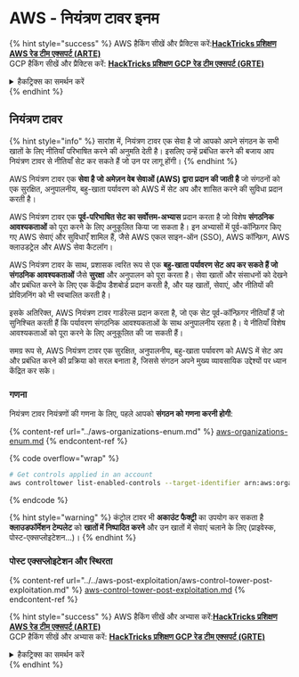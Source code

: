 # AWS - नियंत्रण टावर इनम

{% hint style="success" %}
AWS हैकिंग सीखें और प्रैक्टिस करें:<img src="/.gitbook/assets/image.png" alt="" data-size="line">[**HackTricks प्रशिक्षण AWS रेड टीम एक्सपर्ट (ARTE)**](https://training.hacktricks.xyz/courses/arte)<img src="/.gitbook/assets/image.png" alt="" data-size="line">\
GCP हैकिंग सीखें और प्रैक्टिस करें: <img src="/.gitbook/assets/image (2).png" alt="" data-size="line">[**HackTricks प्रशिक्षण GCP रेड टीम एक्सपर्ट (GRTE)**<img src="/.gitbook/assets/image (2).png" alt="" data-size="line">](https://training.hacktricks.xyz/courses/grte)

<details>

<summary>हैकट्रिक्स का समर्थन करें</summary>

* [**सदस्यता योजनाएँ**](https://github.com/sponsors/carlospolop) की जाँच करें!
* **शामिल हों** 💬 [**डिस्कॉर्ड समूह**](https://discord.gg/hRep4RUj7f) या [**टेलीग्राम समूह**](https://t.me/peass) या हमें **ट्विटर** 🐦 पर **फॉलो** करें [**@hacktricks\_live**](https://twitter.com/hacktricks\_live)**.**
* **हैकिंग ट्रिक्स साझा करें, हैकट्रिक्स** [**HackTricks**](https://github.com/carlospolop/hacktricks) और [**HackTricks Cloud**](https://github.com/carlospolop/hacktricks-cloud) github रेपो में PR जमा करके।

</details>
{% endhint %}

## नियंत्रण टावर

{% hint style="info" %}
सारांश में, नियंत्रण टावर एक सेवा है जो आपको अपने संगठन के सभी खातों के लिए नीतियाँ परिभाषित करने की अनुमति देती है। इसलिए उन्हें प्रबंधित करने की बजाय आप नियंत्रण टावर से नीतियाँ सेट कर सकते हैं जो उन पर लागू होंगी।
{% endhint %}

AWS नियंत्रण टावर एक **सेवा है जो अमेज़न वेब सेवाओं (AWS) द्वारा प्रदान की जाती है** जो संगठनों को एक सुरक्षित, अनुपालनीय, बहु-खाता पर्यावरण को AWS में सेट अप और शासित करने की सुविधा प्रदान करती है।

AWS नियंत्रण टावर एक **पूर्व-परिभाषित सेट का सर्वोत्तम-अभ्यास** प्रदान करता है जो विशेष **संगठनिक आवश्यकताओं** को पूरा करने के लिए अनुकूलित किया जा सकता है। इन अभ्यासों में पूर्व-कॉन्फ़िगर किए गए AWS सेवाएं और सुविधाएँ शामिल हैं, जैसे AWS एकल साइन-ऑन (SSO), AWS कॉन्फ़िग, AWS क्लाउडट्रेल और AWS सेवा कैटलॉग।

AWS नियंत्रण टावर के साथ, प्रशासक त्वरित रूप से एक **बहु-खाता पर्यावरण सेट अप कर सकते हैं जो संगठनिक आवश्यकताओं** जैसे **सुरक्षा** और अनुपालन को पूरा करता है। सेवा खातों और संसाधनों को देखने और प्रबंधित करने के लिए एक केंद्रीय डैशबोर्ड प्रदान करती है, और यह खातों, सेवाएं, और नीतियों की प्रोविज़निंग को भी स्वचालित करती है।

इसके अतिरिक्त, AWS नियंत्रण टावर गार्डरेल्स प्रदान करता है, जो एक सेट पूर्व-कॉन्फ़िगर नीतियाँ हैं जो सुनिश्चित करती हैं कि पर्यावरण संगठनिक आवश्यकताओं के साथ अनुपालनीय रहता है। ये नीतियाँ विशेष आवश्यकताओं को पूरा करने के लिए अनुकूलित की जा सकती हैं।

समग्र रूप से, AWS नियंत्रण टावर एक सुरक्षित, अनुपालनीय, बहु-खाता पर्यावरण को AWS में सेट अप और प्रबंधित करने की प्रक्रिया को सरल बनाता है, जिससे संगठन अपने मुख्य व्यावसायिक उद्देश्यों पर ध्यान केंद्रित कर सके।

### गणना

नियंत्रण टावर नियंत्रणों की गणना के लिए, पहले आपको **संगठन को गणना करनी होगी**:

{% content-ref url="../aws-organizations-enum.md" %}
[aws-organizations-enum.md](../aws-organizations-enum.md)
{% endcontent-ref %}

{% code overflow="wrap" %}
```bash
# Get controls applied in an account
aws controltower list-enabled-controls --target-identifier arn:aws:organizations::<acc_id>:ou/<ou-id>
```
{% endcode %}

{% hint style="warning" %}
कंट्रोल टावर भी **अकाउंट फैक्ट्री** का उपयोग कर सकता है **क्लाउडफॉर्मेशन टेम्पलेट** को **खातों में निष्पादित करने** और उन खातों में सेवाएं चलाने के लिए (प्राइवेस्क, पोस्ट-एक्सप्लोइटेशन...)।
{% endhint %}

### पोस्ट एक्सप्लोइटेशन और स्थिरता

{% content-ref url="../../aws-post-exploitation/aws-control-tower-post-exploitation.md" %}
[aws-control-tower-post-exploitation.md](../../aws-post-exploitation/aws-control-tower-post-exploitation.md)
{% endcontent-ref %}

{% hint style="success" %}
AWS हैकिंग सीखें और अभ्यास करें:<img src="/.gitbook/assets/image.png" alt="" data-size="line">[**HackTricks प्रशिक्षण AWS रेड टीम एक्सपर्ट (ARTE)**](https://training.hacktricks.xyz/courses/arte)<img src="/.gitbook/assets/image.png" alt="" data-size="line">\
GCP हैकिंग सीखें और अभ्यास करें: <img src="/.gitbook/assets/image (2).png" alt="" data-size="line">[**HackTricks प्रशिक्षण GCP रेड टीम एक्सपर्ट (GRTE)**<img src="/.gitbook/assets/image (2).png" alt="" data-size="line">](https://training.hacktricks.xyz/courses/grte)

<details>

<summary>हैकट्रिक्स का समर्थन करें</summary>

* [**सदस्यता योजनाएं**](https://github.com/sponsors/carlospolop) की जाँच करें!
* **शामिल हों** 💬 [**डिस्कॉर्ड समूह**](https://discord.gg/hRep4RUj7f) या [**टेलीग्राम समूह**](https://t.me/peass) और **ट्विटर** 🐦 [**@hacktricks\_live**](https://twitter.com/hacktricks\_live)** को** **फॉलो** करें।
* **हैकिंग ट्रिक्स साझा करें PRs सबमिट करके** [**HackTricks**](https://github.com/carlospolop/hacktricks) और [**HackTricks Cloud**](https://github.com/carlospolop/hacktricks-cloud) github रेपो में।

</details>
{% endhint %}
